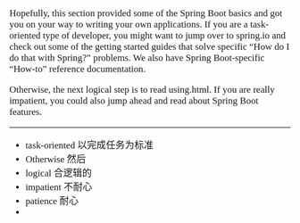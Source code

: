 <span  style="font-family: Simsun,serif; font-size: 17px; ">

Hopefully, this section provided some of the Spring Boot basics and got you on your way to writing your own applications. If you are a task-oriented type of developer, you might want to jump over to spring.io and check out some of the getting started guides that solve specific “How do I do that with Spring?” problems. We also have Spring Boot-specific “How-to” reference documentation.

Otherwise, the next logical step is to read using.html. If you are really impatient, you could also jump ahead and read about Spring Boot features.

--- 

- task-oriented 以完成任务为标准
- Otherwise 然后
- logical 合逻辑的
- impatient 不耐心
- patience 耐心
- 



</span>
